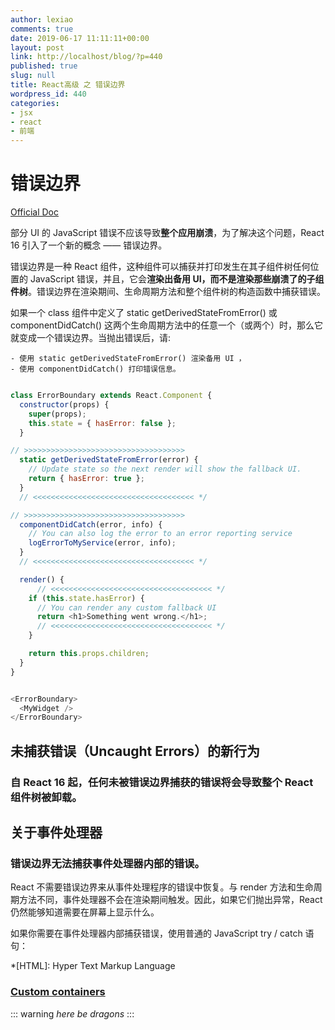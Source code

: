 ```yaml
---
author: lexiao
comments: true
date: 2019-06-17 11:11:11+00:00
layout: post
link: http://localhost/blog/?p=440
published: true
slug: null
title: React高级 之 错误边界
wordpress_id: 440
categories:
- jsx
- react
- 前端
---
```


# 错误边界

[Official Doc](https://zh-hans.reactjs.org/docs/error-boundaries.html)


部分 UI 的 JavaScript 错误不应该导致**整个应用崩溃**，为了解决这个问题，React 16 引入了一个新的概念 —— 错误边界。

错误边界是一种 React 组件，这种组件可以捕获并打印发生在其子组件树任何位置的 JavaScript 错误，并且，它会**渲染出备用 UI，而不是渲染那些崩溃了的子组件树**。错误边界在渲染期间、生命周期方法和整个组件树的构造函数中捕获错误。


如果一个 class 组件中定义了 static getDerivedStateFromError() 或 componentDidCatch() 这两个生命周期方法中的任意一个（或两个）时，那么它就变成一个错误边界。当抛出错误后，请:

    - 使用 static getDerivedStateFromError() 渲染备用 UI ，
    - 使用 componentDidCatch() 打印错误信息。

```js

class ErrorBoundary extends React.Component {
  constructor(props) {
    super(props);
    this.state = { hasError: false };
  }

// >>>>>>>>>>>>>>>>>>>>>>>>>>>>>>>>>>>>
  static getDerivedStateFromError(error) {
    // Update state so the next render will show the fallback UI.
    return { hasError: true };
  }
  // <<<<<<<<<<<<<<<<<<<<<<<<<<<<<<<<<<<< */

// >>>>>>>>>>>>>>>>>>>>>>>>>>>>>>>>>>>>
  componentDidCatch(error, info) {
    // You can also log the error to an error reporting service
    logErrorToMyService(error, info);
  }
  // <<<<<<<<<<<<<<<<<<<<<<<<<<<<<<<<<<<< */

  render() {
      // <<<<<<<<<<<<<<<<<<<<<<<<<<<<<<<<<<<< */
    if (this.state.hasError) {
      // You can render any custom fallback UI
      return <h1>Something went wrong.</h1>;
      // <<<<<<<<<<<<<<<<<<<<<<<<<<<<<<<<<<<< */
    }

    return this.props.children; 
  }
}
```

```js

<ErrorBoundary>
  <MyWidget />
</ErrorBoundary>
```

## 未捕获错误（Uncaught Errors）的新行为

### 自 React 16 起，任何未被错误边界捕获的错误将会导致整个 React 组件树被卸载。


## 关于事件处理器

### 错误边界无法捕获事件处理器内部的错误。

React 不需要错误边界来从事件处理程序的错误中恢复。与 render 方法和生命周期方法不同，事件处理器不会在渲染期间触发。因此，如果它们抛出异常，React 仍然能够知道需要在屏幕上显示什么。

如果你需要在事件处理器内部捕获错误，使用普通的 JavaScript try / catch 语句：


*[HTML]: Hyper Text Markup Language

### [Custom containers](https://github.com/markdown-it/markdown-it-container)

::: warning
*here be dragons*
:::



